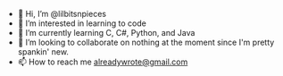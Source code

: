 - 👋 Hi, I’m @lilbitsnpieces
- 👀 I’m interested in learning to code 
- 🌱 I’m currently learning C, C#, Python, and Java 
- 💞️ I’m looking to collaborate on nothing at the moment since I'm pretty spankin' new.
- 📫 How to reach me alreadywrote@gmail.com 

<!---
lilbitsnpieces/lilbitsnpieces is a ✨ special ✨ repository because its `README.md` (this file) appears on your GitHub profile.
You can click the Preview link to take a look at your changes.
--->
